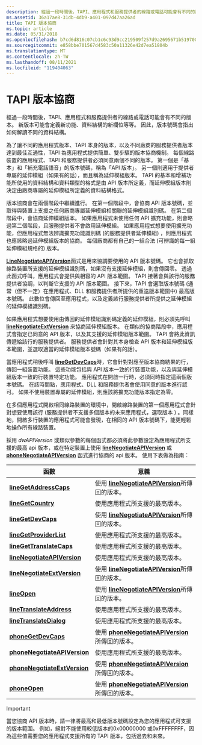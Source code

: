 ```yaml
---
description: 經過一段時間後，TAPI、應用程式和服務提供者的線路或電話可能會有不同的版本。
ms.assetid: 36a17ae8-31db-4db9-a401-097d47aa26ad
title: TAPI 版本協商
ms.topic: article
ms.date: 05/31/2018
ms.openlocfilehash: b7cd6d816c07cb1c6c93d9cc219509f257d9a2695671b5197002171f0f819f17
ms.sourcegitcommit: e858bbe701567d4583c50a11326e42d7ea51804b
ms.translationtype: MT
ms.contentlocale: zh-TW
ms.lasthandoff: 08/11/2021
ms.locfileid: "119404063"
---
```

# <a name="tapi-version-negotiation"></a>TAPI 版本協商

經過一段時間後，TAPI、應用程式和服務提供者的線路或電話可能會有不同的版本。 新版本可能會定義新功能、資料結構的新欄位等等。 因此，版本號碼會指出如何解讀不同的資料結構。

為了讓不同的應用程式版本、TAPI 本身的版本，以及不同廠商的服務提供者版本達到最佳互通性，TAPI 為應用程式提供簡單、雙步驟的版本協商機制。 每個線路裝置的應用程式、TAPI 和服務提供者必須同意兩個不同的版本。 第一個是「基本」和「補充電話語音」的版本號碼，稱為「API 版本」。 另一個則適用于提供者專屬的延伸模組（如果有的話），而且稱為延伸模組版本。 TAPI 的基本和增補功能所使用的資料結構和資料類型的格式是由 API 版本所定義，而延伸模組版本則決定由廠商專屬的延伸模組所定義的資料結構格式。

版本協商會在兩個階段中繼續進行。 在第一個階段中，會協商 API 版本號碼，並取得與裝置上支援之任何廠商專屬延伸模組相關聯的延伸模組識別碼。 在第二個階段中，會協商延伸模組版本。 如果應用程式未使用任何 API 擴充功能，則會略過第二個階段，且服務提供者不會啟用延伸模組。 如果應用程式想要使用擴充功能，但應用程式無法辨識擴充功能識別碼 (的服務提供者延伸模組) ，則應用程式也應該略過延伸模組版本的協商。 每個廠商都有自己的一組合法 (可辨識的每一組延伸模組規格的) 版本。

[**LineNegotiateAPIVersion**](/windows/desktop/api/Tapi/nf-tapi-linenegotiateapiversion)函式是用來協調要使用的 API 版本號碼。 它也會抓取線路裝置所支援的延伸模組識別碼，如果沒有支援延伸模組，則會傳回零。 透過此函式呼叫，應用程式會提供與相容的 API 版本範圍。 TAPI 接著會與該行的服務提供者協調，以判斷它支援的 API 版本範圍。 接下來，TAPI 會選取版本號碼 (通常（但不一定）在應用程式、DLL 和服務提供者所提供的重迭版本範圍中) 最高版本號碼。 此數位會傳回至應用程式，以及定義該行服務提供者所提供之延伸模組的延伸模組識別碼。

如果應用程式想要使用由傳回的延伸模組識別碼定義的延伸模組，則必須先呼叫 [**lineNegotiateExtVersion**](/windows/desktop/api/Tapi/nf-tapi-linenegotiateextversion) 來協商延伸模組版本。 在類似的協商階段中，應用程式會指定已同意的 API 版本，以及其支援的延伸模組版本範圍。 TAPI 會將此資訊傳遞給該行的服務提供者。 服務提供者會針對其本身檢查 API 版本和延伸模組版本範圍，並選取適當的延伸模組版本號碼（如果有的話）。

當應用程式稍後呼叫 [**lineGetDevCaps**](/windows/desktop/api/Tapi/nf-tapi-linegetdevcaps)時，它會針對對應至版本協商結果的行，傳回一組裝置功能。 這些功能包括與 API 版本一致的行裝置功能，以及與延伸模組版本一致的行裝置特定功能。 應用程式在開啟一行時，必須同時指定這兩個版本號碼。 在該時間點，應用程式、DLL 和服務提供者會使用同意的版本進行認可。 如果不使用裝置專屬的延伸模組，則應該將擴充功能版本指定為零。

在多個應用程式開啟相同線路裝置的環境中，開啟線路裝置的第一個應用程式會針對想要使用該行 (服務提供者不支援多個版本的未來應用程式，選取版本 ) 。同樣地，開啟多行裝置的應用程式可能會發現，在相同的 API 版本號碼下，能更輕鬆地操作所有線路裝置。

採用 *dwAPIVersion* 或類似參數的每個函式都必須將此參數設定為應用程式所支援的最高 api 版本，或在特定裝置上使用 [**lineNegotiateAPIVersion**](/windows/desktop/api/Tapi/nf-tapi-linenegotiateapiversion) 或 [**phoneNegotiateAPIVersion**](/windows/desktop/api/Tapi/nf-tapi-phonenegotiateapiversion) 函式進行協商的 api 版本。 使用下表做為指南：



| 函數                                                     | 意義                                                                               |
|--------------------------------------------------------------|---------------------------------------------------------------------------------------|
| [**lineGetAddressCaps**](/windows/desktop/api/Tapi/nf-tapi-linegetaddresscaps)             | 使用 [**lineNegotiateAPIVersion**](/windows/desktop/api/Tapi/nf-tapi-linenegotiateapiversion)所傳回的版本。   |
| [**lineGetCountry**](/windows/desktop/api/Tapi/nf-tapi-linegetcountry)                     | 使用應用程式所支援的最高版本。                                     |
| [**lineGetDevCaps**](/windows/desktop/api/Tapi/nf-tapi-linegetdevcaps)                     | 使用 [**lineNegotiateAPIVersion**](/windows/desktop/api/Tapi/nf-tapi-linenegotiateapiversion)所傳回的版本。   |
| [**lineGetProviderList**](/windows/desktop/api/Tapi/nf-tapi-linegetproviderlist)           | 使用應用程式所支援的最高版本。                                     |
| [**lineGetTranslateCaps**](/windows/desktop/api/Tapi/nf-tapi-linegettranslatecaps)         | 使用應用程式所支援的最高版本。                                     |
| [**lineNegotiateAPIVersion**](/windows/desktop/api/Tapi/nf-tapi-linenegotiateapiversion)   | 使用應用程式所支援的最高版本。                                     |
| [**lineNegotiateExtVersion**](/windows/desktop/api/Tapi/nf-tapi-linenegotiateextversion)   | 使用 [**lineNegotiateAPIVersion**](/windows/desktop/api/Tapi/nf-tapi-linenegotiateapiversion)所傳回的版本。   |
| [**lineOpen**](/windows/desktop/api/Tapi/nf-tapi-lineopen)                                 | 使用 [**lineNegotiateAPIVersion**](/windows/desktop/api/Tapi/nf-tapi-linenegotiateapiversion)所傳回的版本。   |
| [**lineTranslateAddress**](/windows/desktop/api/Tapi/nf-tapi-linetranslateaddress)         | 使用應用程式所支援的最高版本。                                     |
| [**lineTranslateDialog**](/windows/desktop/api/Tapi/nf-tapi-linetranslatedialog)           | 使用應用程式所支援的最高版本。                                     |
| [**phoneGetDevCaps**](/windows/desktop/api/Tapi/nf-tapi-phonegetdevcaps)                   | 使用 [**phoneNegotiateAPIVersion**](/windows/desktop/api/Tapi/nf-tapi-phonenegotiateapiversion)所傳回的版本。 |
| [**phoneNegotiateAPIVersion**](/windows/desktop/api/Tapi/nf-tapi-phonenegotiateapiversion) | 使用應用程式所支援的最高版本。                                     |
| [**phoneNegotiateExtVersion**](/windows/desktop/api/Tapi/nf-tapi-phonenegotiateextversion) | 使用 [**phoneNegotiateAPIVersion**](/windows/desktop/api/Tapi/nf-tapi-phonenegotiateapiversion)所傳回的版本。 |
| [**phoneOpen**](/windows/desktop/api/Tapi/nf-tapi-phoneopen)                               | 使用 [**phoneNegotiateAPIVersion**](/windows/desktop/api/Tapi/nf-tapi-phonenegotiateapiversion)所傳回的版本。 |



 

> [!IMPORTANT]
> 當您協商 API 版本時，請一律將最高和最低版本號碼設定為您的應用程式可支援的版本範圍。 例如，絕對不能使用較低版本的0x00000000 或0xFFFFFFFF，因為這些值需要您的應用程式支援所有的 TAPI 版本，包括過去和未來。

 

 

 



